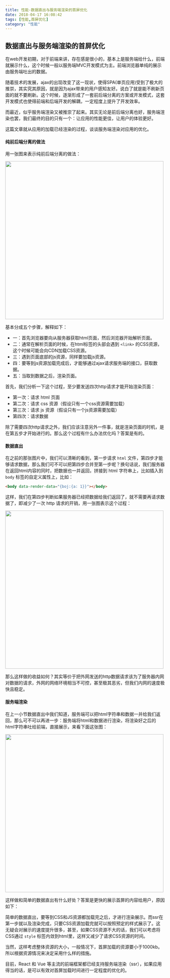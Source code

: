 ```yaml
---
title: 性能-数据直出与服务端渲染的首屏优化
date: 2018-04-17 16:08:42
tags: [性能,首屏优化]
category: "性能"
---
```

## 数据直出与服务端渲染的首屏优化

在web开发初期，对于前端来讲，存在感是很小的，基本上是服务端给什么，前端就展示什么，这个时候一般以服务端MVC开发模式为主。前端浏览器单纯的展示由服务端吐出的数据。

随着技术的发展，ajax的出现改变了这一现状，使得SPA(单页应用)受到了极大的推崇，其实究其原因，就是因为ajax带来的用户感知友好。说白了就是能不刷新页面的就不要刷新。这个时候，逐渐形成了一套前后端分离的方案或开发模式，这套开发模式也使得前端和后端开发的解耦，一定程度上提升了开发效率。

而最近，似乎服务端渲染又被推崇了起来。其实无论是前后端分离也好，服务端渲染也罢，我们最终的目的只有一个：让应用的性能更佳，让用户的体验更好。

这篇文章就从应用的加载已经渲染的过程，谈谈服务端渲染对应用的优化。

#### 纯前后端分离的做法

用一张图来表示纯前后端分离的做法：

<img src="/static/img/spa.png" width="500" />

基本分成五个步骤，解释如下：

* 一：首先浏览器要向从服务器获取html页面，然后浏览器开始解析页面。
* 二：通常在解析页面的时候，在html标签的头部会遇到 `<link>` 的CSS资源，这个时候可能会向CDN加载CSS资源。
* 三：遇到页面底部的js资源，同样要加载js资源。
* 四：要等到js资源加载完成后，才能够通过ajax请求服务端的接口，获取数据。
* 五：当取到数据之后，渲染页面。

首先，我们分析一下这个过程，至少要发送四次http请求才能开始渲染页面：

* 第一次：请求 html 页面
* 第二次：请求 css 资源（假设只有一个css资源需要加载）
* 第三次：请求 js 资源（假设只有一个js资源需要加载）
* 第四次：请求数据

除了需要四次http请求之外，我们应该注意另外一件事，就是渲染页面的时机，是在第五步才开始进行的。那么这个过程有什么办法优化吗？答案是有的。

#### 数据直出

在之前的那张图片中，我们可以清晰的看到，第一步请求 `html` 文件，第四步才能够请求数据，那么我们可不可以把第四步合并至第一步呢？换句话说，我们服务器在返回html内容的同时，把数据也一并返回，拼接到 html 字符串上，比如插入到 `body` 标签的自定义属性上，比如：

```html
<body data-render-data="{boj:{a: 1}}"></body>
```

这样，我们在第四步判断如果服务器已经把数据给我们返回了，就不需要再请求数据了，即减少了一次 http 请求的开销，用一张图表示这个过程：

<img src="/static/img/zhichu.png" width="500" />

那么这样做的收益如何？其实等价于把外网发送的http数据请求该为了服务器内网对数据的请求，外网的网络环境相当不可控，甚至极其恶劣，但我们内网的速度极快且稳定。

#### 服务端渲染

在上一小节数据直出中我们知道，服务端可以把html字符串和数据一并给我们返回，那么可不可以再进一步：服务端将html和数据进行渲染，将渲染好之后的html字符串吐给前端，直接展示，来看下面这张图：

<img src="/static/img/ssr.png" width="500" />

这样做和简单的数据直出有什么好处？答案是更快的展示首屏的内容给用户，原因如下：

简单的数据直出，要等到CSS和JS资源都加载完之后，才进行渲染展示。而ssr在第一步就以及渲染完成，只要CSS资源加载完就可以按照预定的样式展示了。这无疑会对展示的速度提升很多，甚至，如果CSS资源不大的话，我们可以考虑将CSS通过 `style` 标签内敛到html里，这样又减少了请求CSS资源的时间。

当然，这样考虑整体资源的大小，一般情况下，首屏加载的资源要小于1000kb。所以根据资源情况来决定采用什么样的措施。

目前，React 和 Vue 等主流的前端框架都已经支持服务端渲染（ssr），如果应用得当的话，是可以有效对首屏加载时间进行一定程度的优化的。


